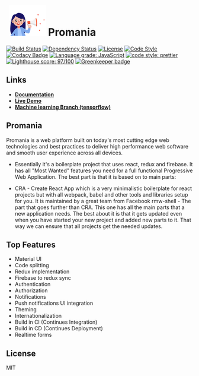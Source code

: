 # ‌‌ [![LOGO][logo-image]][logo-url] Promania
[![Build Status][travis-image]][travis-url]
[![Dependency Status][daviddm-image]][daviddm-url]
[![License][license-image]][license-url]
[![Code Style][code-style-image]][code-style-url]
[![Codacy Badge](https://api.codacy.com/project/badge/Grade/5115548610974146bf53eb60819e3845)](https://app.codacy.com/app/Mosh-Media/promania-platform?utm_source=github.com&utm_medium=referral&utm_content=Mosh-Media/promania-platform&utm_campaign=Badge_Grade_Dashboard)
[![Language grade: JavaScript](https://img.shields.io/lgtm/grade/javascript/g/Mosh-Media/promania-platform.svg?logo=lgtm&logoWidth=18)](https://lgtm.com/projects/g/Mosh-Media/promania-platform/context:javascript)
[![code style: prettier](https://img.shields.io/badge/code_style-prettier-ff69b4.svg?style=flat-square)](https://github.com/prettier/prettier)
[![Lighthouse score: 97/100](https://lighthouse-badge.appspot.com/?score=97)](https://github.com/ebidel/lighthouse-badge) [![Greenkeeper badge](https://badges.greenkeeper.io/Mosh-Media/promania-platform.svg)](https://greenkeeper.io/)

## Links
*   **[Documentation](https://mosh-media.github.io/promania-platform/)**
*   **[Live Demo](http://app.mosh-media.com)**
*   **[Machine learning Branch (tensorflow)](https://github.com/Mosh-Media/promania-platform/tree/ml)**

## Promania 

Promania is a web platform built on today's most cutting edge web technologies and best practices to deliver high performance web software and smooth user experience across all devices. 

*   Essentially it's a boilerplate project that uses react, redux and firebase. It has all "Most Wanted" features you need for a full functional Progressive Web Application. The best part is that it is based on to main parts:

*   CRA - Create React App which is a very minimalistic boilerplate for react projects but with all webpack, babel and other tools and libraries setup for you. It is maintained by a great team from Facebook
rmw-shell - The part that goes further than CRA. This one has all the main parts that a new application needs. The best about it is that it gets updated even when you have started your new project and added new parts to it. That way we can ensure that all projects get the needed updates.

## Top Features

*   Material UI
*   Code splitting
*   Redux implementation
*   Firebase to redux sync
*   Authentication
*   Authorization
*   Notifications
*   Push notifications UI integration
*   Theming
*   Internationalization
*   Build in CI (Continues Integration)
*   Build in CD (Continues Deployment)
*   Realtime forms

## License

MIT

[logo-image]: https://raw.githubusercontent.com/Mosh-Media/promania-platform/master/docs/img/promania.png
[logo-url]: https://github.com/Mosh-Media/react-firebase/blob/master/README.md
[travis-image]: https://travis-ci.org/Mosh-Media/promania-platform.svg?branch=master
[travis-url]: https://travis-ci.org/Mosh-Media/promania-platform
[daviddm-image]: https://img.shields.io/david/Mosh-Media/react-firebase.svg?style=flat-square
[daviddm-url]: https://david-dm.org/Mosh-Media/react-firebase
[license-image]: https://img.shields.io/npm/l/express.svg
[license-url]: https://github.com/Mosh-Media/react-firebase/master/LICENSE
[code-style-image]: https://img.shields.io/badge/code%20style-standard-brightgreen.svg?style=flat-square
[code-style-url]: http://standardjs.com/